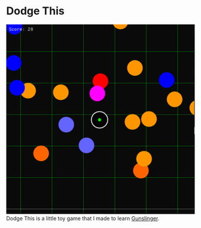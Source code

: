 # Dodge This
![Screenshot](screenshot.PNG)
Dodge This is a little toy game that I made to learn [Gunslinger](https://github.com/MrFrenik/gunslinger).
